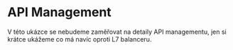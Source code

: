 # API Management
V této ukázce se nebudeme zaměřovat na detaily API managementu, jen si krátce ukážeme co má navíc oproti L7 balanceru.
